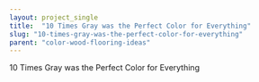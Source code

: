 ```yaml
---
layout: project_single
title:  "10 Times Gray was the Perfect Color for Everything"
slug: "10-times-gray-was-the-perfect-color-for-everything"
parent: "color-wood-flooring-ideas"
---
```

10 Times Gray was the Perfect Color for Everything